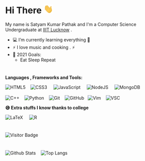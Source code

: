 
<h1>Hi There <img  src="assets/hello.gif" width="30px"></h1>

My name is Satyam Kumar Pathak and I'm a Computer Science Undergraduate at [IIIT Lucknow](https://iiitl.ac.in/) . 

- 💻 I’m currently learning everything 🤣
- ⚡️ I love music and cooking . ⚡️
- 🥅 2021 Goals:
  * Eat Sleep Repeat
#

**Languages , Frameworks and Tools:**

![HTML5](https://img.shields.io/badge/-HTML5-black?logo=html5&style=social)&nbsp;&nbsp;&nbsp;
![CSS3](https://img.shields.io/badge/-CSS3-black?logo=css3&style=social)&nbsp;&nbsp;&nbsp;&nbsp;
![JavaScript](https://img.shields.io/badge/-JavaScript-black?logo=javascript&style=social)&nbsp;&nbsp;&nbsp;&nbsp;
![NodeJS](https://img.shields.io/badge/-NodeJS-black?logo=Node.js&style=social)&nbsp;&nbsp;&nbsp;&nbsp;
![MongoDB](https://img.shields.io/badge/-MongoDB-black?logo=MongoDB&style=social)&nbsp;&nbsp;&nbsp;&nbsp;<br><br>
![C++](https://img.shields.io/badge/-C++-black?logo=C%2B%2B&style=social)&nbsp;&nbsp;&nbsp;
![Python](https://img.shields.io/badge/-Python-black?logo=Python&style=social)&nbsp;&nbsp;&nbsp;
![Git](https://img.shields.io/badge/-Git-black?logo=git&style=social)&nbsp;&nbsp;&nbsp;
![GitHub](https://img.shields.io/badge/-GitHub-black?logo=github&style=social)&nbsp;&nbsp;
![Vim](https://img.shields.io/badge/-Vim-black?logo=Vim&style=social)&nbsp;&nbsp;&nbsp;
![VSC](https://img.shields.io/badge/-VS%20Code-black?logo=Visual%20Studio%20code&style=social)&nbsp;&nbsp;

**😅 Extra stuffs I know thanks to college**
<br>

![LaTeX](https://img.shields.io/badge/-Latex-black?logo=Latex&style=social)&nbsp;&nbsp;&nbsp;&nbsp;
![R](https://img.shields.io/badge/-R-black?logo=R&style=social)
#

![Visitor Badge](https://visitor-badge.laobi.icu/badge?page_id=satyampathak223.satyampathak223)

</p>

#


![Github Stats](https://github-readme-stats.vercel.app/api?username=satyampathak223&count_private=true&show_icons=true&include_all_commits=true&)&nbsp;&nbsp;&nbsp;
![Top Langs](https://github-readme-stats.vercel.app/api/top-langs/?username=satyampathak223&hide=TeX&count_private=true)

#

